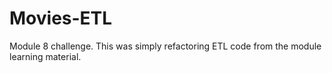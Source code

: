 # Movies-ETL

Module 8 challenge.  This was simply refactoring ETL code from the module learning material.  
